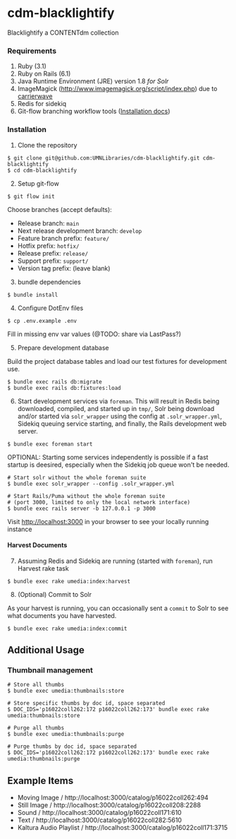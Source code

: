 # cdm-blacklightify
Blacklightify a CONTENTdm collection

### Requirements

1. Ruby (3.1)
2. Ruby on Rails (6.1)
3. Java Runtime Environment (JRE) version 1.8  *for Solr*
4. ImageMagick (http://www.imagemagick.org/script/index.php) due to [carrierwave](https://github.com/carrierwaveuploader/carrierwave#adding-versions)
5. Redis for sidekiq
6. Git-flow branching workflow tools ([Installation docs](https://github.com/nvie/gitflow/wiki/FAQ))

### Installation

1. Clone the repository

```shell
$ git clone git@github.com:UMNLibraries/cdm-blacklightify.git cdm-blacklightify
$ cd cdm-blacklightify
```

2. Setup git-flow
```shell
$ git flow init
```

Choose branches (accept defaults):
- Release branch: `main`
- Next release development branch: `develop`
- Feature branch prefix: `feature/`
- Hotfix prefix: `hotfix/`
- Release prefix: `release/`
- Support prefix: `support/`
- Version tag prefix: (leave blank)

3. bundle dependencies

```shell
$ bundle install
```

4. Configure DotEnv files

```shell
$ cp .env.example .env
```

Fill in missing env var values (@TODO: share via LastPass?)

5. Prepare development database

Build the project database tables and load our test fixtures for development use.

```shell
$ bundle exec rails db:migrate
$ bundle exec rails db:fixtures:load
```

6. Start development services via `foreman`. This will result in Redis being downloaded, compiled, and started up in `tmp/`, Solr being download and/or started via `solr_wrapper` using the config at `.solr_wrapper.yml`, Sidekiq queuing service starting, and finally, the Rails development web server.

```shell
$ bundle exec foreman start
```

OPTIONAL: Starting some services independently is possible if a fast startup is deesired, especially when the Sidekiq job queue won't be needed.

```shell
# Start solr without the whole foreman suite
$ bundle exec solr_wrapper --config .solr_wrapper.yml

# Start Rails/Puma without the whole foreman suite
# (port 3000, limited to only the local network interface)
$ bundle exec rails server -b 127.0.0.1 -p 3000
```

Visit [http://localhost:3000](http://localhost:3000) in your browser to see your locally running instance

#### Harvest Documents

7. Assuming Redis and Sidekiq are running (started with `foreman`), run Harvest rake task

```shell
$ bundle exec rake umedia:index:harvest
```
8. (Optional) Commit to Solr

As your harvest is running, you can occasionally sent a `commit` to Solr to see what documents you have harvested.
```shell
$ bundle exec rake umedia:index:commit
```

## Additional Usage
### Thumbnail management

```shell
# Store all thumbs
$ bundle exec umedia:thumbnails:store

# Store specific thumbs by doc id, space separated
$ DOC_IDS='p16022coll262:172 p16022coll262:173' bundle exec rake umedia:thumbnails:store

# Purge all thumbs
$ bundle exec umedia:thumbnails:purge

# Purge thumbs by doc id, space separated
$ DOC_IDS='p16022coll262:172 p16022coll262:173' bundle exec rake umedia:thumbnails:purge
```

## Example Items

* Moving Image / http://localhost:3000/catalog/p16022coll262:494
* Still Image / http://localhost:3000/catalog/p16022coll208:2288
* Sound / http://localhost:3000/catalog/p16022coll171:610
* Text / http://localhost:3000/catalog/p16022coll282:5610
* Kaltura Audio Playlist / http://localhost:3000/catalog/p16022coll171:3715
